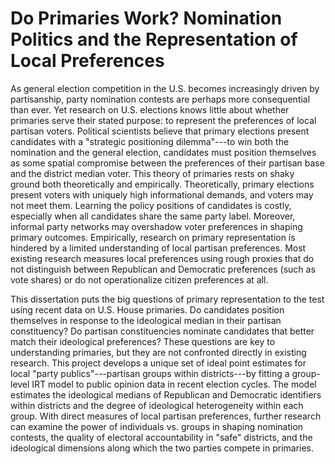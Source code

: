 # Do Primaries Work? Nomination Politics and the Representation of Local Preferences

As general election competition in the U.S. becomes increasingly driven by partisanship, party nomination contests are perhaps more consequential than ever. Yet research on U.S. elections knows little about whether primaries serve their stated purpose: to represent the preferences of local partisan voters. Political scientists believe that primary elections present candidates with a "strategic positioning dilemma"---to win both the nomination and the general election, candidates must position themselves as some spatial compromise between the preferences of their partisan base and the district median voter. This theory of primaries rests on shaky ground both theoretically and empirically. Theoretically, primary elections present voters with uniquely high informational demands, and voters may not meet them. Learning the policy positions of candidates is costly, especially when all candidates share the same party label. Moreover, informal party networks may overshadow voter preferences in shaping primary outcomes. Empirically, research on primary representation is hindered by a limited understanding of local partisan preferences. Most existing research measures local preferences using rough proxies that do not distinguish between Republican and Democratic preferences (such as vote shares) or do not operationalize citizen preferences at all.

This dissertation puts the big questions of primary representation to the test using recent data on U.S. House primaries. Do candidates position themselves in response to the ideological median in their partisan constituency? Do partisan constituencies nominate candidates that better match their ideological preferences? These questions are key to understanding primaries, but they are not confronted directly in existing research. This project develops a unique set of ideal point estimates for local "party publics"---partisan groups within districts---by fitting a group-level IRT model to public opinion data in recent election cycles. The model estimates the ideological medians of Republican and Democratic identifiers within districts and the degree of ideological heterogeneity within each group. With direct measures of local partisan preferences, further research can examine the power of individuals vs. groups in shaping nomination contests, the quality of electoral accountability in "safe" districts, and the ideological dimensions along which the two parties compete in primaries.
